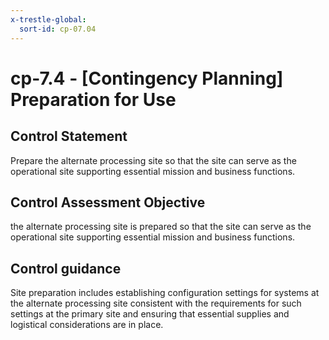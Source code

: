 ```yaml
---
x-trestle-global:
  sort-id: cp-07.04
---
```


# cp-7.4 - \[Contingency Planning\] Preparation for Use

## Control Statement

Prepare the alternate processing site so that the site can serve as the operational site supporting essential mission and business functions.

## Control Assessment Objective

the alternate processing site is prepared so that the site can serve as the operational site supporting essential mission and business functions.

## Control guidance

Site preparation includes establishing configuration settings for systems at the alternate processing site consistent with the requirements for such settings at the primary site and ensuring that essential supplies and logistical considerations are in place.
